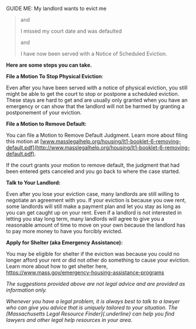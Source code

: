 GUIDE ME: My landlord wants to evict me

> and
>
> I missed my court date and was defaulted
>
> and
>
> I have now been served with a Notice of Scheduled Eviction.

**Here are some steps you can take.**

**File a Motion To Stop Physical Eviction**:

Even after you have been served with a notice of physical eviction, you
still might be able to get the court to stop or postpone a scheduled
eviction. These stays are hard to get and are usually only granted when
you have an emergency or can show that the landlord will not be harmed
by granting a postponement of your eviction.

**File a Motion to Remove Default:**

You can file a Motion to Remove Default Judgment. Learn more about
filing this motion at
[www.masslegalhelp.org/housing/lt1-booklet-6-removing-default.pdf](http://www.masslegalhelp.org/housing/lt1-booklet-6-removing-default.pdf).

If the court grants your motion to remove default, the judgment that had
been entered gets canceled and you go back to where the case started.

**Talk to Your Landlord:**

Even after you lose your eviction case, many landlords are still willing
to negotiate an agreement with you. If your eviction is because you owe
rent, some landlords will still make a payment plan and let you stay as
long as you can get caught up on your rent. Even if a landlord is not
interested in letting you stay long term, many landlords will agree to
give you a reasonable amount of time to move on your own because the
landlord has to pay more money to have you forcibly evicted.

**Apply for Shelter (aka Emergency Assistance):**

You may be eligible for shelter if the eviction was because you could no
longer afford your rent or did not other do something to cause your
eviction. Learn more about how to get shelter here,
<https://www.mass.gov/emergency-housing-assistance-programs>

*The suggestions provided above are not legal advice and are provided as
information only.*

*Whenever you have a legal problem, it is always best to talk to a
lawyer who can give you advice that is uniquely tailored to your
situation. The [Massachusetts Legal Resource Finder]{.underline} can
help you find lawyers and other legal help resources in your area.*

